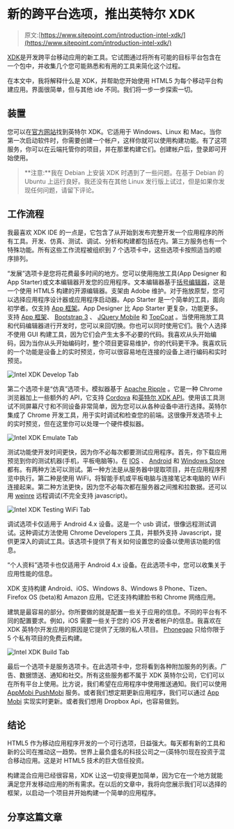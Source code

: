 # 新的跨平台选项，推出英特尔 XDK

> 原文:[https://www.sitepoint.com/introduction-intel-xdk/](https://www.sitepoint.com/introduction-intel-xdk/)

[XDK](https://software.intel.com/en-us/html5/tools)是开发跨平台移动应用的新工具。它试图通过将所有可能的目标平台包含在一个包中，并收集几个您可能熟悉和有用的工具来简化这个过程。

在本文中，我将解释什么是 XDK，并帮助您开始使用 HTML5 为每个移动平台构建应用。界面很简单，但与其他 ide 不同。我们将一步一步探索一切。

## 装置

您可以在[官方网站](https://software.intel.com/en-us/html5/tools)找到英特尔 XDK。它适用于 Windows、Linux 和 Mac。当你第一次启动软件时，你需要创建一个帐户，这样你就可以使用构建功能。有了这项服务，你可以在云端托管你的项目，并在那里构建它们。创建帐户后，登录即可开始使用。

> **注意:**我在 Debian 上安装 XDK 时遇到了一些问题。在基于 Debian 的 Ubuntu 上运行良好。我还没有在其他 Linux 发行版上试过，但是如果你发现任何问题，请留下评论。

## 工作流程

我最喜欢 XDK IDE 的一点是，它包含了从开始到发布完整开发一个应用程序的所有工具。开发、仿真、测试、调试、分析和构建都包括在内。第三方服务也有一个特殊功能。所有这些工作流程被组织到 7 个选项卡中，这些选项卡按照适当的顺序排列。

“发展”选项卡是您将花费最多时间的地方。您可以使用拖放工具(App Designer 和 App Starter)或文本编辑器开发您的应用程序。文本编辑器基于[括号编辑器](http://brackets.io/)，这是一个使用 HTML5 构建的开源编辑器。支架由 Adobe 维护。对于拖放原型，您可以选择应用程序设计器或应用程序启动器。App Starter 是一个简单的工具，面向初学者。仅支持 [App 框架](http://app-framework-software.intel.com/)。App Designer 比 App Starter 更复杂，功能更多。支持 [App 框架](http://app-framework-software.intel.com/)、 [Bootstrap 3](http://getbootstrap.com/) 、 [JQuery Mobile](http://jquerymobile.com/) 和 [TopCoat](http://topcoat.io/) 。当使用拖放工具和代码编辑器进行开发时，您可以来回切换。你也可以同时使用它们。我个人选择不使用 GUI 构建工具，因为它们会产生太多不必要的代码。我喜欢从头开始编码，因为当你从头开始编码时，整个项目更容易维护，你的代码更干净。我喜欢玩的一个功能是设备上的实时预览，你可以很容易地在连接的设备上进行编码和实时预览。

![Intel XDK Develop Tab](../Images/3a8b2357667b6fc9fdf751fd8e43940e.png)

第二个选项卡是“仿真”选项卡。模拟器基于 [Apache Ripple](http://ripple.incubator.apache.org/) 。它是一种 Chrome 浏览器加上一些额外的 API，它支持 [Cordova](http://cordova.apache.org/) 和[英特尔 XDK API](https://software.intel.com/en-us/node/492826)。使用该工具测试不同屏幕尺寸和不同设备非常简单，因为您可以从各种设备中进行选择。英特尔集成了 Chrome 开发工具，用于实时调试和检查您的前端。这很像开发选项卡上的实时预览，但在这里你可以处理一个硬件模拟器。

![Intel XDK Emulate Tab](../Images/a3031ccb2d84ce20533e929b7def8ee9.png)

测试功能使开发时间更快，因为你不必每次都要测试应用程序。首先，你下载应用预览到你的测试机器(手机，平板电脑等)。在 [IOS](https://itunes.apple.com/us/app/intel-app-preview/id725023841?mt=8) 、 [Android](https://play.google.com/store/apps/details?id=com.intel.html5tools.apppreview&hl=en) 和 [Windows Store](http://apps.microsoft.com/windows/en-us/app/intel-app-preview/96b71a70-5444-4cbf-9d7f-e7433a6b5ec9) 都有。有两种方法可以测试。第一种方法是从服务器中提取项目，并在应用程序预览中执行。第二种是使用 WiFi，将智能手机或平板电脑与连接笔记本电脑的 WiFi 连接起来。第二种方法更快，因为您不必每次都在服务器之间推和拉数据。还可以用 [weinre](http://people.apache.org/~pmuellr/weinre-docs/latest/) 远程调试(不完全支持 javascript)。

![Intel XDK Testing WiFi Tab](../Images/5d82efb7dc36e057f1d600cbdec3eb3d.png)

调试选项卡仅适用于 Android 4.x 设备。这是一个 usb 调试，很像远程测试调试。这种调试方法使用 Chrome Developers 工具，并额外支持 Javascript，提供更深入的调试工具。该选项卡提供了有关如何设置您的设备以使用该功能的信息。

“个人资料”选项卡也仅适用于 Android 4.x 设备。在此选项卡中，您可以收集关于应用性能的信息。

XDK 支持构建 Android、iOS、Windows 8、Windows 8 Phone、Tizen、Firefox OS (beta)和 Amazon 应用。它还支持构建脸书和 Chrome 网络应用。

建筑是最容易的部分。你所要做的就是配置一些关于应用的信息。不同的平台有不同的配置要求。例如，iOS 需要一些关于您的 iOS 开发者帐户的信息。我喜欢在 XDK 英特尔开发应用的原因是它提供了无限的私人项目。 [Phonegap](https://build.phonegap.com/) 只给你限于 5 个私有项目的免费云构建。

![Intel XDK Build Tab](../Images/397c4a24522efa52df01c0869314086b.png)

最后一个选项卡是服务选项卡。在此选项卡中，您将看到各种附加服务的列表。广告、数据馈送、通知和社交。所有这些服务都不属于 XDK 英特尔公司，它们可以在所有平台上使用。比方说，我们希望在应用程序中使用推送通知。我们可以使用 [AppMobi PushMobi](http://www2.appmobi.com/documentation/content/Articles/Article_UsingPushMobi/index.html?r=5101) 服务。或者我们想定期更新应用程序，我们可以通过 [App Mobi](http://www.appmobi.com/) 实现实时更新。或者我们想用 Dropbox Api，也容易做到。

## 结论

HTML5 作为移动应用程序开发的一个可行选项，日益强大。每天都有新的工具和新的公司在推动这一趋势。世界上最负盛名的科技公司之一(英特尔)现在投资于混合移动应用。这是对 HTML5 技术的巨大信任投资。

构建混合应用已经很容易，XDK 让这一切变得更加简单，因为它在一个地方就能满足您开发移动应用的所有需求。在以后的文章中，我将向您展示我们可以选择的框架，以启动一个项目并开始构建一个简单的应用程序。

## 分享这篇文章